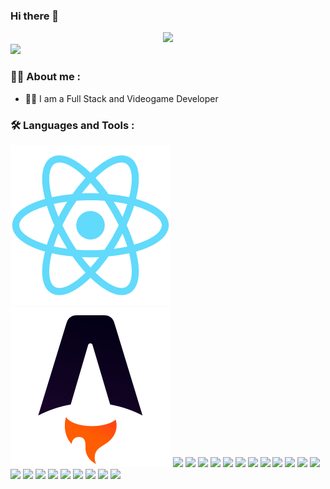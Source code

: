 ### Hi there 👋

<div id="header" align="center">
  <img src="https://media.giphy.com/media/M9gbBd9nbDrOTu1Mqx/giphy.gif" width="100"/>
</div>

<div>
  <a href = 'https://es.linkedin.com/in/alonso-garc%C3%ADa-garc%C3%ADa-619a01179'><img src = "https://img.shields.io/badge/LinkedIn-blue?logo=linkedin&logoColor=white&style=for-the-badge"></a>
</div>

### :ok_man: About me :

- :man_technologist: I am a Full Stack and Videogame Developer

### :hammer_and_wrench: Languages and Tools :
<div>
  <img src = 'https://github.com/devicons/devicon/blob/master/icons/react/react-original.svg'>
  <img src = 'https://github.com/devicons/devicon/blob/master/icons/astro/astro-original.svg'>
  <img src = 'https://github.com/devicons/devicon/tree/master/icons/c/c-original.svg'>
  <img src = 'https://github.com/devicons/devicon/tree/master/icons/cplusplus/cplusplus-original.svg'>
  <img src = 'https://github.com/devicons/devicon/tree/master/icons/csharp/csharp-original.svg'>
  <img src = 'https://github.com/devicons/devicon/tree/master/icons/css3/css3-original.svg'>
  <img src = 'https://github.com/devicons/devicon/tree/master/icons/figma'>
  <img src = 'https://github.com/devicons/devicon/tree/master/icons/github'>
  <img src = 'https://github.com/devicons/devicon/tree/master/icons/html5'>
  <img src = 'https://github.com/devicons/devicon/tree/master/icons/javascript'>
  <img src = 'https://github.com/devicons/devicon/tree/master/icons/mysql'>
  <img src = 'https://github.com/devicons/devicon/tree/master/icons/notion'>
  <img src = 'https://github.com/devicons/devicon/tree/master/icons/npm'>
  <img src = 'https://github.com/devicons/devicon/tree/master/icons/python'>
  <img src = 'https://github.com/devicons/devicon/tree/master/icons/sdl'>
  <img src = 'https://github.com/devicons/devicon/tree/master/icons/sqlite'>
  <img src = 'https://github.com/devicons/devicon/tree/master/icons/tailwindcss'>
  <img src = 'https://github.com/devicons/devicon/tree/master/icons/typescript'>
  <img src = 'https://github.com/devicons/devicon/tree/master/icons/unity'>
  <img src = 'https://github.com/devicons/devicon/tree/master/icons/unrealengine'>
  <img src = 'https://github.com/devicons/devicon/tree/master/icons/visualstudio'>
  <img src = 'https://github.com/devicons/devicon/tree/master/icons/vite'>
  <img src = 'https://github.com/devicons/devicon/tree/master/icons/vscode'>
  
</div>

